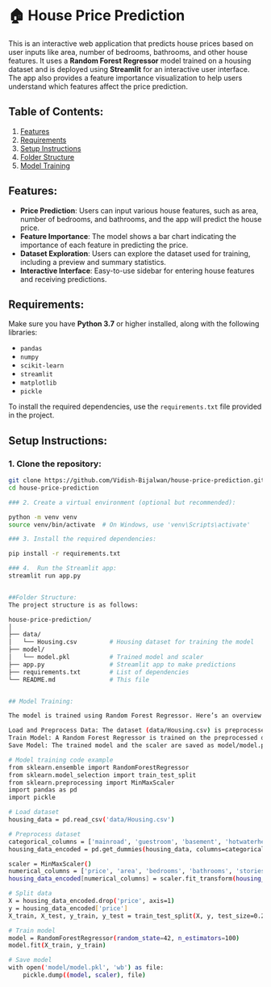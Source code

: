 # 🏠 House Price Prediction 

This is an interactive web application that predicts house prices based on user inputs like area, number of bedrooms, bathrooms, and other house features. It uses a **Random Forest Regressor** model trained on a housing dataset and is deployed using **Streamlit** for an interactive user interface. The app also provides a feature importance visualization to help users understand which features affect the price prediction.



## Table of Contents:
1. [Features](#features)
2. [Requirements](#requirements)
3. [Setup Instructions](#setup-instructions)
4. [Folder Structure](#folder-structure)
5. [Model Training](#model-training)


## Features:
- **Price Prediction**: Users can input various house features, such as area, number of bedrooms, and bathrooms, and the app will predict the house price.
- **Feature Importance**: The model shows a bar chart indicating the importance of each feature in predicting the price.
- **Dataset Exploration**: Users can explore the dataset used for training, including a preview and summary statistics.
- **Interactive Interface**: Easy-to-use sidebar for entering house features and receiving predictions.

## Requirements:
Make sure you have **Python 3.7** or higher installed, along with the following libraries:

- `pandas`
- `numpy`
- `scikit-learn`
- `streamlit`
- `matplotlib`
- `pickle`

To install the required dependencies, use the `requirements.txt` file provided in the project.

## Setup Instructions:

### 1. Clone the repository:
```bash
git clone https://github.com/Vidish-Bijalwan/house-price-prediction.git
cd house-price-prediction

### 2. Create a virtual environment (optional but recommended):

python -m venv venv
source venv/bin/activate  # On Windows, use 'venv\Scripts\activate'

### 3. Install the required dependencies:

pip install -r requirements.txt

### 4.  Run the Streamlit app:
streamlit run app.py


##Folder Structure:
The project structure is as follows:

house-price-prediction/
│
├── data/
│   └── Housing.csv         # Housing dataset for training the model
├── model/
│   └── model.pkl           # Trained model and scaler
├── app.py                  # Streamlit app to make predictions
├── requirements.txt        # List of dependencies
└── README.md               # This file


## Model Training:

The model is trained using Random Forest Regressor. Here’s an overview of the steps followed to train the model:

Load and Preprocess Data: The dataset (data/Housing.csv) is preprocessed by encoding categorical features and scaling numerical features.
Train Model: A Random Forest Regressor is trained on the preprocessed data.
Save Model: The trained model and the scaler are saved as model/model.pkl, which is then loaded in the Streamlit app for predictions.

# Model training code example
from sklearn.ensemble import RandomForestRegressor
from sklearn.model_selection import train_test_split
from sklearn.preprocessing import MinMaxScaler
import pandas as pd
import pickle

# Load dataset
housing_data = pd.read_csv('data/Housing.csv')

# Preprocess dataset
categorical_columns = ['mainroad', 'guestroom', 'basement', 'hotwaterheating', 'airconditioning', 'prefarea', 'furnishingstatus']
housing_data_encoded = pd.get_dummies(housing_data, columns=categorical_columns, drop_first=True)

scaler = MinMaxScaler()
numerical_columns = ['price', 'area', 'bedrooms', 'bathrooms', 'stories', 'parking']
housing_data_encoded[numerical_columns] = scaler.fit_transform(housing_data_encoded[numerical_columns])

# Split data
X = housing_data_encoded.drop('price', axis=1)
y = housing_data_encoded['price']
X_train, X_test, y_train, y_test = train_test_split(X, y, test_size=0.2, random_state=42)

# Train model
model = RandomForestRegressor(random_state=42, n_estimators=100)
model.fit(X_train, y_train)

# Save model
with open('model/model.pkl', 'wb') as file:
    pickle.dump((model, scaler), file)
